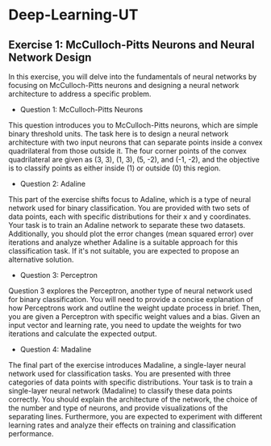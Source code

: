 # Deep-Learning-UT

## Exercise 1: McCulloch-Pitts Neurons and Neural Network Design

In this exercise, you will delve into the fundamentals of neural networks by focusing on McCulloch-Pitts neurons and designing a neural network architecture to address a specific problem.

* Question 1: McCulloch-Pitts Neurons

This question introduces you to McCulloch-Pitts neurons, which are simple binary threshold units. The task here is to design a neural network architecture with two input neurons that can separate points inside a convex quadrilateral from those outside it. The four corner points of the convex quadrilateral are given as (3, 3), (1, 3), (5, -2), and (-1, -2), and the objective is to classify points as either inside (1) or outside (0) this region.

* Question 2: Adaline

This part of the exercise shifts focus to Adaline, which is a type of neural network used for binary classification. You are provided with two sets of data points, each with specific distributions for their x and y coordinates. Your task is to train an Adaline network to separate these two datasets. Additionally, you should plot the error changes (mean squared error) over iterations and analyze whether Adaline is a suitable approach for this classification task. If it's not suitable, you are expected to propose an alternative solution.

* Question 3: Perceptron

Question 3 explores the Perceptron, another type of neural network used for binary classification. You will need to provide a concise explanation of how Perceptrons work and outline the weight update process in brief. Then, you are given a Perceptron with specific weight values and a bias. Given an input vector and learning rate, you need to update the weights for two iterations and calculate the expected output.

* Question 4: Madaline

The final part of the exercise introduces Madaline, a single-layer neural network used for classification tasks. You are presented with three categories of data points with specific distributions. Your task is to train a single-layer neural network (Madaline) to classify these data points correctly. You should explain the architecture of the network, the choice of the number and type of neurons, and provide visualizations of the separating lines. Furthermore, you are expected to experiment with different learning rates and analyze their effects on training and classification performance.
